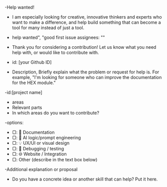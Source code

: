 -Help wanted!

- I am especially looking for creative, innovative thinkers and experts who want to make a difference, and help build something that can 
  become a tool for many instead of just a tool.

- help wanted", "good first issue assignees: ""

- Thank you for considering a contribution! Let us know what you need help with, or would like to contribute with.

- id: [your Github ID]

- Description, Briefly explain what the problem or request for help is. For example, "I'm looking for someone who can improve the 
  documentation for the HEX module."

-id:[project name]
  - areas 
  - Relevant parts 
  - In which areas do you want to contribute? 

-options:

 - ▢: 📘 Documentation
 - ▢: 🧠 AI logic/prompt engineering
 - ▢: 💡 UX/UI or visual design
 - ▢: 🔧 Debugging / testing
 - ▢: 🌐 Website / Integration
 - ▢: Other (describe in the text box below)

-Additional explanation or proposal
- Do you have a concrete idea or another skill that can help? Put it here.
